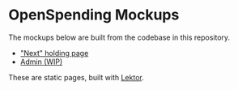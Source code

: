 # OpenSpending Mockups

The mockups below are built from the codebase in this repository.

- ["Next" holding page](https://smth.github.io/os-mockups/next/)
- [Admin (WIP)](https://smth.github.io/os-mockup-admin/)

These are static pages, built with [Lektor](https://www.getlektor.com/docs/).
